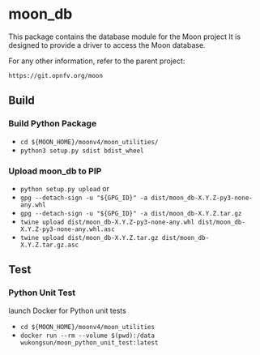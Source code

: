# moon_db

This package contains the database module for the Moon project
It is designed to provide a driver to access the Moon database.

For any other information, refer to the parent project:

    https://git.opnfv.org/moon

## Build
### Build Python Package
- `cd ${MOON_HOME}/moonv4/moon_utilities/`
- `python3 setup.py sdist bdist_wheel`

### Upload moon_db to PIP
- `python setup.py upload`
or 
- `gpg --detach-sign -u "${GPG_ID}" -a dist/moon_db-X.Y.Z-py3-none-any.whl`
- `gpg --detach-sign -u "${GPG_ID}" -a dist/moon_db-X.Y.Z.tar.gz`
- `twine upload dist/moon_db-X.Y.Z-py3-none-any.whl dist/moon_db-X.Y.Z-py3-none-any.whl.asc`
- `twine upload dist/moon_db-X.Y.Z.tar.gz dist/moon_db-X.Y.Z.tar.gz.asc`


## Test
### Python Unit Test
launch Docker for Python unit tests
- `cd ${MOON_HOME}/moonv4/moon_utilities`
- `docker run --rm --volume $(pwd):/data wukongsun/moon_python_unit_test:latest`

